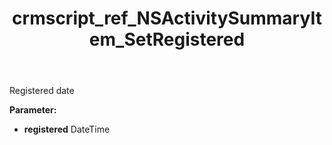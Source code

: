 ﻿---
title: crmscript_ref_NSActivitySummaryItem_SetRegistered
description: NSActivitySummaryItem.SetRegistered(DateTime registered)
intellisense: NSActivitySummaryItem.SetRegistered
keywords: NSActivitySummaryItem, GetRegistered
so.topic: reference
---

Registered date

**Parameter:** 
 - **registered** DateTime

